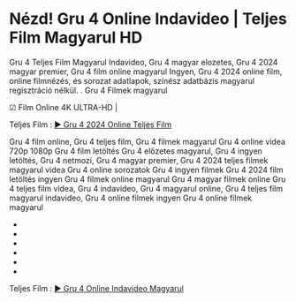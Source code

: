 # Nézd! Gru 4 Online Indavideo | Teljes Film Magyarul HD
Gru 4 Teljes Film Magyarul Indavideo, Gru 4 magyar elozetes, Gru 4 2024 magyar premier, Gru 4 film online magyarul Ingyen, Gru 4 2024 online film, online filmnézés, és sorozat adatlapok, színész adatbázis magyarul regisztráció nélkül.
.
Gru 4 Filmek magyarul

☑ Film Online 4K ULTRA-HD | 

Teljes Film : [▶️ Gru 4 2024 Online Teljes Film](https://t.co/Y6kc7lmMaN)



Gru 4 film online,
Gru 4 teljes film,
Gru 4 filmek magyarul
Gru 4 online videa 720p 1080p
Gru 4 film letöltés
Gru 4 előzetes magyarul,
Gru 4 ingyen letöltés,
Gru 4 netmozi,
Gru 4 magyar premier,
Gru 4 2024 teljes filmek magyarul videa
Gru 4 online sorozatok
Gru 4 ingyen filmek
Gru 4 2024 film letöltés ingyen
Gru 4 filmek online magyarul
Gru 4 magyar filmek online
Gru 4 teljes film videa,
Gru 4 indavideo,
Gru 4 magyarul online,
Gru 4 teljes film magyarul indavideo,
Gru 4 online filmek ingyen
Gru 4 online filmek magyarul




-






-






-





-






-






-




Teljes Film : [▶️ Gru 4 Online Indavideo Magyarul](https://t.co/Y6kc7lmMaN)
